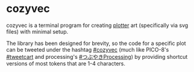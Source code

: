 # cozyvec

cozyvec is a terminal program for creating [plotter](https://en.wikipedia.org/wiki/Plotter) art (specifically via svg files) with minimal setup.

The library has been designed for brevity, so the code for a specific plot can be tweeted under the hashtag [#cozyvec]() (much like PICO-8's [#tweetcart](https://twitter.com/hashtag/tweetcart) and processing's [#つぶやきProcessing](https://twitter.com/hashtag/つぶやきProcessing)) by providing shortcut versions of most tokens that are 1-4 characters.
